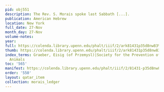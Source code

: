 ```yaml
---
pid: obj551
description: The Rev. S. Morais spoke last Sabbath [...].
publication: American Hebrew
location: New York
full_date: 27-Nov
month_day: 27-Nov
volume-notes:
year:
full: https://colenda.library.upenn.edu/phalt/iiif/2/ark81431p35d8nw83%2FSHA256E-s7249793--ff9a6ac5e10608674ab96ede4cd8537abdd45c15f013d06cd5058cda07de6e45.jpeg/full/3500,/0/default.jpg
thumb: https://colenda.library.upenn.edu/phalt/iiif/2/ark81431p35d8nw83%2FSHA256E-s7249793--ff9a6ac5e10608674ab96ede4cd8537abdd45c15f013d06cd5058cda07de6e45.jpeg/full/!200,200/0/default.jpg
index_terms: Graeber, Eisig (of Przemysl)|Society for the Prevention of Cruelty to
  Animals
toc: '565'
manifest: https://colenda.library.upenn.edu/phalt/iiif/2/81431-p35d8nw83/manifest
order: '550'
layout: qatar_item
collection: morais_ledger
---
```


